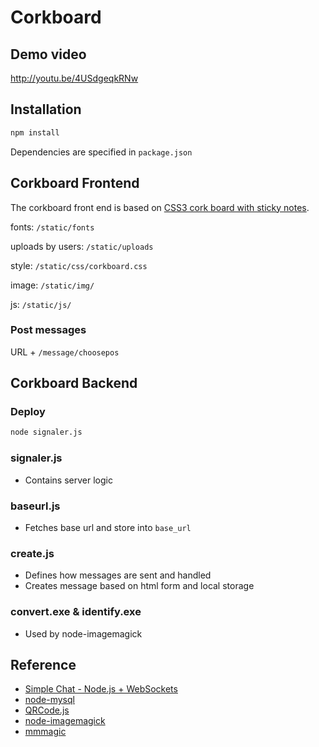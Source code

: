 Corkboard
=========

Demo video
---
http://youtu.be/4USdgeqkRNw

Installation
---
```bash
npm install
```

Dependencies are specified in `package.json`

Corkboard Frontend
---
The corkboard front end is based on [CSS3 cork board with sticky notes](https://geeksretreat.wordpress.com/2013/09/04/css3-cork-board-with-sticky-notes/).

fonts: `/static/fonts`

uploads by users: `/static/uploads`

style: `/static/css/corkboard.css`

image: `/static/img/`

js: `/static/js/`

### Post messages
URL + `/message/choosepos`


Corkboard Backend
---
### Deploy
```bash
node signaler.js
```

### signaler.js
 * Contains server logic

### baseurl.js
 * Fetches base url and store into `base_url`

### create.js
 * Defines how messages are sent and handled
 * Creates message based on html form and local storage

### convert.exe & identify.exe 
 * Used by node-imagemagick
 
Reference
---
 * [Simple Chat - Node.js + WebSockets](http://tech.pro/tutorial/1097/simple-chat-nodejs-plus-websockets)
 * [node-mysql](https://github.com/felixge/node-mysql)
 * [QRCode.js](http://davidshimjs.github.io/qrcodejs/)
 * [node-imagemagick](https://github.com/rsms/node-imagemagick)
 * [mmmagic](https://www.npmjs.org/package/mmmagic)
